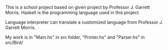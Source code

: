 This is a school project based on given project by Professor J. Garrett Morris. Haskell is the programming language used in this project.

Language interpreter can translate a customized language from Professor J. Garrett Morris.

My work is in "Main.hs" in src folder, "Printer.hs" and "Parser.hs" in src/Bird/
